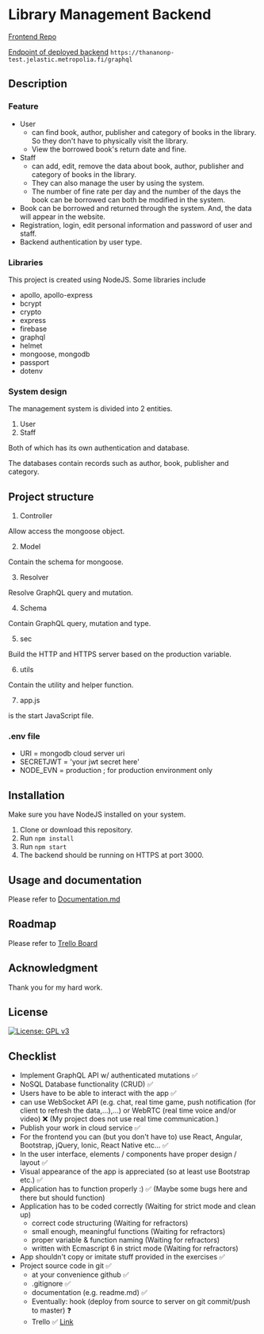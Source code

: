 # Library Management Backend

[Frontend Repo](https://github.com/thananonp/sssf-project-frontend)

[Endpoint of deployed backend](https://thananonp-test.jelastic.metropolia.fi/) `https://thananonp-test.jelastic.metropolia.fi/graphql`

## Description

### Feature

* User
    * can find book, author, publisher and category of books in the library. So they don't have to physically visit the
      library.
    * View the borrowed book's return date and fine.
* Staff
    * can add, edit, remove the data about book, author, publisher and category of books in the library.
    * They can also manage the user by using the system.
    * The number of fine rate per day and the number of the days the book can be borrowed can both be modified in the
      system.
* Book can be borrowed and returned through the system. And, the data will appear in the website.
* Registration, login, edit personal information and password of user and staff.
* Backend authentication by user type.

### Libraries

This project is created using NodeJS. Some libraries include

* apollo, apollo-express
* bcrypt
* crypto
* express
* firebase
* graphql
* helmet
* mongoose, mongodb
* passport
* dotenv

### System design

The management system is divided into 2 entities.

1. User
2. Staff

Both of which has its own authentication and database.

The databases contain records such as author, book, publisher and category.

## Project structure

1. Controller

Allow access the mongoose object.

2. Model

Contain the schema for mongoose.

3. Resolver

Resolve GraphQL query and mutation.

4. Schema

Contain GraphQL query, mutation and type.

5. sec

Build the HTTP and HTTPS server based on the production variable.

6. utils

Contain the utility and helper function.

7. app.js

is the start JavaScript file.

### .env file

* URI = mongodb cloud server uri
* SECRETJWT = 'your jwt secret here'
* NODE_EVN = production ; for production environment only

## Installation

Make sure you have NodeJS installed on your system.

1. Clone or download this repository.
2. Run `npm install`
3. Run `npm start`
4. The backend should be running on HTTPS at port 3000.

## Usage and documentation

Please refer to [Documentation.md](Documentation.md)

## Roadmap

Please refer to [Trello Board](https://trello.com/b/sHWITl32/server-side-scripting-frameworks)

## Acknowledgment

Thank you for my hard work.

## License

[![License: GPL v3](https://img.shields.io/badge/License-GPLv3-blue.svg)](https://www.gnu.org/licenses/gpl-3.0)

## Checklist

* Implement GraphQL API w/ authenticated mutations ✅
* NoSQL Database functionality (CRUD) ✅
* Users have to be able to interact with the app ✅
* can use WebSocket API (e.g. chat, real time game, push notification (for client to refresh the data,...),...) or
  WebRTC (real time voice and/or video) ❌ (My project does not use real time communication.)
* Publish your work in cloud service ✅
* For the frontend you can (but you don't have to) use React, Angular, Bootstrap, jQuery, Ionic, React Native etc... ✅
* In the user interface, elements / components have proper design / layout ✅
* Visual appearance of the app is appreciated  (so at least use Bootstrap etc.) ✅
* Application has to function properly :) ✅ (Maybe some bugs here and there but should function)
* Application has to be coded correctly (Waiting for strict mode and clean up)
    * correct code structuring (Waiting for refractors)
    * small enough, meaningful functions (Waiting for refractors)
    * proper variable & function naming (Waiting for refractors)
    * written with Ecmascript 6 in strict mode (Waiting for refractors)
* App shouldn't copy or imitate stuff provided in the exercises ✅
* Project source code in git ✅
    * at your convenience github ✅
    * .gitignore ✅
    * documentation (e.g. readme.md) ✅
    * Eventually: hook (deploy from source to server on git commit/push to master) ❓
    * Trello ✅ [Link](https://trello.com/b/sHWITl32/server-side-scripting-frameworks)

